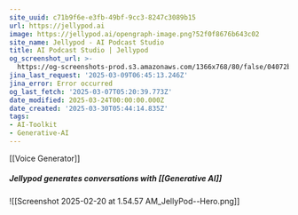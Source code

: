 ```yaml
---
site_uuid: c71b9f6e-e3fb-49bf-9cc3-8247c3089b15
url: https://jellypod.ai
image: https://jellypod.ai/opengraph-image.png?52f0f8676b643c02
site_name: Jellypod - AI Podcast Studio
title: AI Podcast Studio | Jellypod
og_screenshot_url: >-
  https://og-screenshots-prod.s3.amazonaws.com/1366x768/80/false/04072b5df831fdeb428ff54c4336ffb9be9cfd62423d8a9fa16ac79fbd9e3f65.jpeg
jina_last_request: '2025-03-09T06:45:13.246Z'
jina_error: Error occurred
og_last_fetch: '2025-03-07T05:20:39.773Z'
date_modified: 2025-03-24T00:00:00.000Z
date_created: '2025-03-30T05:44:14.835Z'
tags:
- AI-Toolkit
- Generative-AI
---
```









[[Voice Generator]]

##### Jellypod generates conversations with [[Generative AI]]
![[Screenshot 2025-02-20 at 1.54.57 AM_JellyPod--Hero.png]]
